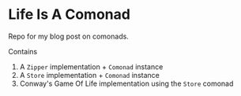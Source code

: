 # Life Is A Comonad

Repo for my blog post on comonads.

Contains

1. A `Zipper` implementation + `Comonad` instance
2. A `Store` implementation + `Comonad` instance
3. Conway's Game Of Life implementation using the `Store` comonad